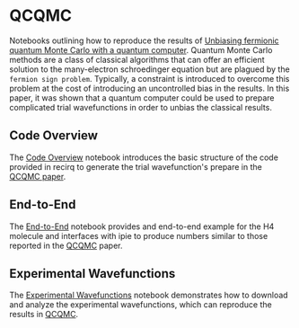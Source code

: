 # QCQMC

Notebooks outlining how to reproduce the results of [Unbiasing fermionic quantum Monte Carlo with a quantum computer](https://www.nature.com/articles/s41586-021-04351-z).
Quantum Monte Carlo methods are a class of classical algorithms that can offer
an efficient solution to the many-electron schroedinger equation but are plagued
by the `fermion sign problem`. Typically, a constraint is introduced to overcome
this problem at the cost of introducing an uncontrolled bias in the results. In
this paper, it was shown that a quantum computer could be used to prepare
complicated trial wavefunctions in order to unbias the classical results. 

## Code Overview
The [Code Overview](./high_level.ipynb) notebook introduces the basic structure
of the code provided in recirq to generate the trial wavefunction's prepare in the [QCQMC paper](https://www.nature.com/articles/s41586-021-04351-z).

## End-to-End
The [End-to-End](./full_workflow.ipynb) notebook provides and end-to-end example
for the H4 molecule and interfaces with ipie to produce numbers similar to those
reported in the [QCQMC](https://www.nature.com/articles/s41586-021-04351-z)
paper.


## Experimental Wavefunctions

The [Experimental Wavefunctions](./experimental_wavefunctions.ipynb) notebook demonstrates
how to download and analyze the experimental wavefunctions, which can reproduce
the results in [QCQMC](https://www.nature.com/articles/s41586-021-04351-z).
